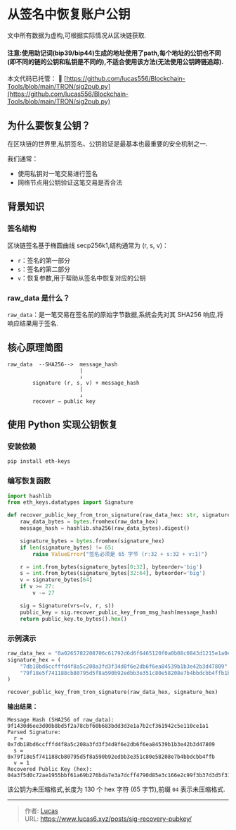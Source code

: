 # 从签名中恢复账户公钥


文中所有数据为虚构,可根据实际情况从区块链获取.

#### 注意:使用助记词(bip39/bip44)生成的地址使用了path,每个地址的公钥也不同(即不同的链的公钥和私钥是不同的),不适合使用该方法(无法使用公钥跨链追踪).

本文代码已托管：
📎 [https://github.com/lucas556/Blockchain-Tools/blob/main/TRON/sig2pub.py](https://github.com/lucas556/Blockchain-Tools/blob/main/TRON/sig2pub.py)


## 为什么要恢复公钥？

在区块链的世界里,私钥签名、公钥验证是最基本也最重要的安全机制之一.

我们通常：

- 使用私钥对一笔交易进行签名
- 网络节点用公钥验证这笔交易是否合法

## 背景知识

### 签名结构

区块链签名基于椭圆曲线 secp256k1,结构通常为 (r, s, v)：

- `r`：签名的第一部分
- `s`：签名的第二部分
- `v`：恢复参数,用于帮助从签名中恢复对应的公钥

### raw_data 是什么？

`raw_data`：是一笔交易在签名前的原始字节数据,系统会先对其 SHA256 响应,将响应结果用于签名.

## 核心原理简图

```
raw_data  --SHA256-->  message_hash
                       |
                       ↓
        signature (r, s, v) + message_hash
                       |
                       ↓
        recover → public key
```

## 使用 Python 实现公钥恢复

### 安装依赖

```bash
pip install eth-keys
```

### 编写恢复函数

```python
import hashlib
from eth_keys.datatypes import Signature

def recover_public_key_from_tron_signature(raw_data_hex: str, signature_hex: str) -> str:
    raw_data_bytes = bytes.fromhex(raw_data_hex)
    message_hash = hashlib.sha256(raw_data_bytes).digest()

    signature_bytes = bytes.fromhex(signature_hex)
    if len(signature_bytes) != 65:
        raise ValueError("签名必须是 65 字节 (r:32 + s:32 + v:1)")

    r = int.from_bytes(signature_bytes[0:32], byteorder='big')
    s = int.from_bytes(signature_bytes[32:64], byteorder='big')
    v = signature_bytes[64]
    if v >= 27:
        v -= 27

    sig = Signature(vrs=(v, r, s))
    public_key = sig.recover_public_key_from_msg_hash(message_hash)
    return public_key.to_bytes().hex()
```

### 示例演示

```python
raw_data_hex = "0a0265782208706c61792d6d6f6465120f0a0b08c0843d1215e1a0e7c2d103"
signature_hex = (
    "7db18bd6ccfffd4f8a5c208a3fd3f34d8f6e2db6f6ea84539b1b3e42b3d47809"
    "79f18e5f741188cb80795d5f8a590b92edbb3e351c80e58208e7b4bbdcbb4ffb1b"
)

recover_public_key_from_tron_signature(raw_data_hex, signature_hex)
```

**输出结果：**

```
Message Hash (SHA256 of raw_data): 9f1430d6ee3d00b8bd5f2a78cbf60b683bdd3d3e1a7b2cf361942c5e110ce1a1
Parsed Signature:
  r = 0x7db18bd6ccfffd4f8a5c208a3fd3f34d8f6e2db6f6ea84539b1b3e42b3d47809
  s = 0x79f18e5f741188cb80795d5f8a590b92edbb3e351c80e58208e7b4bbdcbb4ffb
  v = 1
Recovered Public Key (hex): 04a3f5d0c72ae1955bbf61a69b276bda7e3a7dcff4790d85e3c166e2c99f3b37d3d5f31a7e8876e37e63c6d2dfd4717e7e8c5f8c99b624d6c1441188ac11bca5ed
```

该公钥为未压缩格式,长度为 130 个 hex 字符 (65 字节),前缀 `04` 表示未压缩格式.


---

> 作者: [Lucas](https://www.lucas6.xyz)  
> URL: https://www.lucas6.xyz/posts/sig-recovery-pubkey/  

